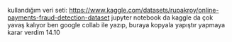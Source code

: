 kullandığım veri seti: https://www.kaggle.com/datasets/rupakroy/online-payments-fraud-detection-dataset
jupyter notebook da kaggle da çok yavaş kalıyor ben google collab ile yazıp, buraya kopyala yapıştır yapmaya karar verdim 14.10

